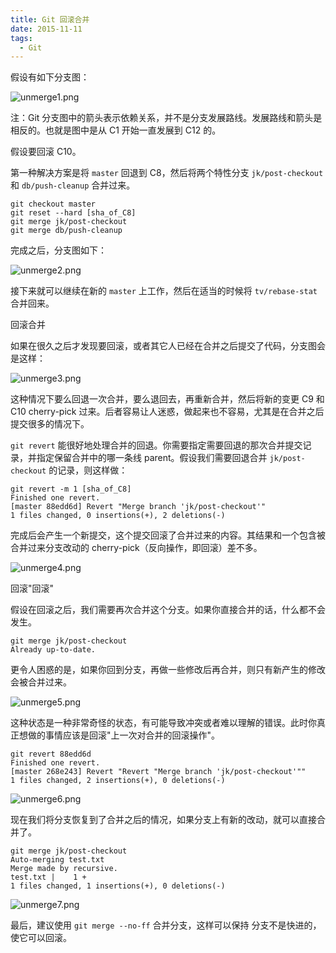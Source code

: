 ```yaml
---
title: Git 回滚合并
date: 2015-11-11
tags: 
  - Git
---
```


假设有如下分支图：

![unmerge1.png][1]

注：Git 分支图中的箭头表示依赖关系，并不是分支发展路线。发展路线和箭头是相反的。也就是图中是从 C1 开始一直发展到 C12 的。

假设要回滚 C10。

第一种解决方案是将 `master` 回退到 C8，然后将两个特性分支 `jk/post-checkout` 和 `db/push-cleanup` 合并过来。

```
git checkout master
git reset --hard [sha_of_C8]
git merge jk/post-checkout
git merge db/push-cleanup
```

完成之后，分支图如下：

![unmerge2.png][2]

<!--more-->

接下来就可以继续在新的 `master` 上工作，然后在适当的时候将 `tv/rebase-stat` 合并回来。

回滚合并

如果在很久之后才发现要回滚，或者其它人已经在合并之后提交了代码，分支图会是这样：

![unmerge3.png][3]

这种情况下要么回退一次合并，要么退回去，再重新合并，然后将新的变更 C9 和 C10 cherry-pick 过来。后者容易让人迷惑，做起来也不容易，尤其是在合并之后提交很多的情况下。

`git revert` 能很好地处理合并的回退。你需要指定需要回退的那次合并提交记录，并指定保留合并中的哪一条线 parent。假设我们需要回退合并 `jk/post-checkout` 的记录，则这样做：

```
git revert -m 1 [sha_of_C8]
Finished one revert.
[master 88edd6d] Revert "Merge branch 'jk/post-checkout'"
1 files changed, 0 insertions(+), 2 deletions(-)
```

完成后会产生一个新提交，这个提交回滚了合并过来的内容。其结果和一个包含被合并过来分支改动的 cherry-pick（反向操作，即回滚）差不多。

![unmerge4.png][4]

回滚"回滚"

假设在回滚之后，我们需要再次合并这个分支。如果你直接合并的话，什么都不会发生。

```
git merge jk/post-checkout
Already up-to-date.
```

更令人困惑的是，如果你回到分支，再做一些修改后再合并，则只有新产生的修改会被合并过来。

![unmerge5.png][5]

这种状态是一种非常奇怪的状态，有可能导致冲突或者难以理解的错误。此时你真正想做的事情应该是回滚"上一次对合并的回滚操作"。

```
git revert 88edd6d
Finished one revert.
[master 268e243] Revert "Revert "Merge branch 'jk/post-checkout'""
1 files changed, 2 insertions(+), 0 deletions(-)
```

![unmerge6.png][6]

现在我们将分支恢复到了合并之后的情况，如果分支上有新的改动，就可以直接合并了。

```
git merge jk/post-checkout
Auto-merging test.txt
Merge made by recursive.
test.txt |    1 +
1 files changed, 1 insertions(+), 0 deletions(-)
```

![unmerge7.png][7]

最后，建议使用 `git merge --no-ff` 合并分支，这样可以保持 分支不是快进的，使它可以回滚。

  [1]: http://70data.net/usr/uploads/2018/02/94180264.png
  [2]: http://70data.net/usr/uploads/2018/02/680467250.png
  [3]: http://70data.net/usr/uploads/2018/02/246292149.png
  [4]: http://70data.net/usr/uploads/2018/02/408594643.png
  [5]: http://70data.net/usr/uploads/2018/02/3466208814.png
  [6]: http://70data.net/usr/uploads/2018/02/2348321262.png
  [7]: http://70data.net/usr/uploads/2018/02/2721375185.png
